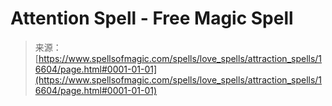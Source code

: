<!--yml
category: 未分类
date: 2024-06-12 18:57:06
-->

# Attention Spell - Free Magic Spell

> 来源：[https://www.spellsofmagic.com/spells/love_spells/attraction_spells/16604/page.html#0001-01-01](https://www.spellsofmagic.com/spells/love_spells/attraction_spells/16604/page.html#0001-01-01)